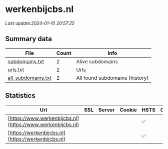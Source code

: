 # werkenbijcbs.nl
*Last update:2024-01-10 20:57:25*
## Summary data
| File       | Count | Info |
|------------|-------|------|
|[subdomains.txt](/data/werkenbijcbs/subdomains.txt)|2|Alive subdomains|
|[urls.txt](/data/werkenbijcbs/urls.txt)|2|Urls|
|[all_subdomains.txt](/data/werkenbijcbs/all_subdomains.txt)|2|All found subdomains (history)|
## Statistics
| Url | SSL | Server | Cookie | HSTS | CSP | XFO | XXP | RP | Tech |
|------------|-------|------|------|------|------|------|------|------|------|
|[https://www.werkenbijcbs.nl](https://www.werkenbijcbs.nl)| | | |:white_check_mark: | |:warning: |:white_check_mark: |:white_check_mark: |:white_check_mark: ||
|[https://werkenbijcbs.nl](https://werkenbijcbs.nl)| | | |:white_check_mark: | |:warning: |:white_check_mark: |:white_check_mark: |:white_check_mark: ||